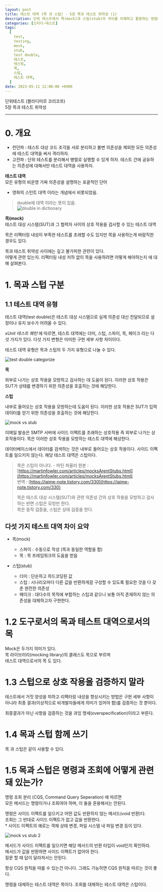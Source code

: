 ```yaml
---
layout: post
title: 테스트 대역 (목 과 스텁) - 5장 목과 테스트 취약성 (1)
description: 단위 테스트에서 목(mock)과 스텁(stub)의 차이를 이해하고 활용하는 방법에 대해 설명합니다. 목은 테스트 대상 시스템(SUT)과의 외부 상호작용을 검사하는 데 사용되며, 스텁은 내부 상호작용을 모방합니다. 이 두 가지 테스트 대역은 함께 사용될 수 있으며, 명령과 조회의 분리에 따라 각각의 역할이 정의됩니다. 목은 사이드 이펙트를 일으키는 메서드를 대체하고, 스텁은 값을 반환하는 메서드를 대체합니다. 리팩터링 내성을 높이기 위해 최종 결과를 검증하는 것이 중요하며, 과잉 명세를 피해야 합니다.
categories: [스터디-테스트]
tags:
  [
    test,
    testing,
    mock,
    stub,
    test double,
    테스트,
    테스팅,
    목,
    스텁,
    테스트 대역,
  ]
date: 2023-05-11 12:00:00 +0900
---
```


단위테스트 (블라디미르 코리코프)  
5장 목과 테스트 취약성

---

# 0. 개요

- 런던파 : 테스트 대상 코드 조각을 서로 분리하고 불변 의존성을 제외한 모든 의존성에 테스트 대역을 써서 격리하자.
- 고전파 : 단위 테스트를 분리해서 병렬로 실행할 수 있게 하자. 테스트 간에 공유하는 의존성에 대해서만 테스트 대역을 사용하자.

**테스트 대역**  
모든 유형의 비운영 가짜 의존성을 설명하는 포괄적인 단어

- 영화의 스턴트 대역 이라는 개념에서 비롯되었음.

> double에 대역 이라는 뜻이 있음.  
> ![double in dictionary](/assets/images/2023-05-11-테스트-대역-목-과-스텁/double-in-dictionary.png)

**목(mock)**  
테스트 대상 시스템(SUT)과 그 협력자 사이의 상호 작용을 검사할 수 있는 테스트 대역

목은 리팩터링 내성이 부족한 테스트를 초래할 수도 있지만 목을 사용하는게 바람직한 경우도 있다.

목과 테스트 취약성 사이에는 깊고 불가피한 관련이 있다.  
어떻게 관련 있는지. 리팩터링 내성 저하 없이 목을 사용하려면 어떻게 해야하는지 에 대해 살펴본다.

# 1. 목과 스텁 구분

## 1.1 테스트 대역 유형

테스트 대역(test double)은 테스트 대상 시스템으로 실제 의존성 대신 전달되므로 설정이나 유지 보수가 어려울 수 있다.

_xUnit 테스트 패턴_ 에 따르면, 테스트 대역에는 더미, 스텁, 스파이, 목, 페이크 라는 다섯 가지가 있다.
다섯 가지 변형은 미미한 구현 세부 사항 차이이다.

테스트 대역 유형은 목과 스텁의 두 가지 유형으로 나눌 수 있다.

![test double categorize](/assets/images/2023-05-11-테스트-대역-목-과-스텁/test-double-categorize.png)

**목**

외부로 나가는 상호 작용을 모방하고 검사하는 데 도움이 된다. 이러한 상호 작용은 SUT가 상태를 변경하기 위한 의존성을 호출하는 것에 해당한다.

**스텁**

내부로 들어오는 상호 작용을 모방하는데 도움이 된다. 이러한 상호 작용은 SUT가 입력 데이터를 얻기 위한 의존성을 호출하는 것에 해당한다.

![mock vs stub](/assets/images/2023-05-11-테스트-대역-목-과-스텁/mock-vs-stub.png)

이메일 발송은 SMTP 서버에 사이드 이펙트를 초래하는 상호작용 즉 외부로 나가는 상호작용이다. 목은 이러한 상호 작용을 모방하는 테스트 대역에 해상한다.

데이터베이스에서 데이터를 검색하는 것은 내부로 들어오는 상호 작용이다. 사이드 이펙트를 일으키지 않는다. 해당 테스트 대역은 스텁이다.

> 목은 스텁이 아니다. - 마틴 파울러
> 원본 : [https://martinfowler.com/articles/mocksArentStubs.html](https://martinfowler.com/articles/mocksArentStubs.html)  
> 번역 : [https://jaime-note.tistory.com/330](https://jaime-note.tistory.com/330)
>
> 목은 테스트 대상 시스템(SUT)와 관련 의존성 간의 상호 작용을 모방하고 검사하는 반면 스텁은 모방만 한다.  
> 목은 동작 검증을, 스텁은 상태 검증을 한다.

## 다섯 가지 테스트 대역 차이 요약

- 목(mock)

  - 스파이 : 수동으로 작성 (목과 동일한 역할을 함)
  - 목 : 목 프레임워크의 도움을 받음

- 스텁(stub)
  - 더미 : 단순하고 하드코딩된 값
  - 스텁 : 시나리오마다 다른 값을 반환하게끔 구성할 수 있도록 필요한 것을 다 갖춘 완전한 의존성
  - 페이크 : 대다수의 목적에 부합하는 스텁과 같으나 보통 아직 존재하지 않는 의존성을 대체하고자 구현한다.

# 1.2 도구로서의 목과 테스트 대역으로서의 목

Mock은 두가지 의미가 있다.  
목 라이브러리(mocking library)의 클래스도 목으로 부르며  
테스트 대역으로서의 목 도 있다.

# 1.3 스텁으로 상호 작용을 검증하지 말라

테스트에서 거짓 양성을 피하고 리팩터링 내성을 향상시키는 방법은 구현 세부 사항이 아니라 최종 결과(이상적으로 비개발자들에게 의미가 있어야 함)를 검증하는 것 뿐이다.

최종결과가 아닌 사항을 검증하는 것을 과잉 명세(overspecification)이라고 부른다.

# 1.4 목과 스텁 함께 쓰기

목 과 스텁은 같이 사용할 수 있다.

# 1.5 목과 스텁은 명령과 조회에 어떻게 관련돼 있는가?

명령 조회 분리 (CQS, Command Query Seperation) 에 따르면  
모든 메서드는 명령이거나 조회여야 하며, 이 둘을 혼용해서는 안된다.

명령은 사이드 이펙트를 일으키고 어떤 값도 반환하지 않는 메서드(void 반환)다.  
조회는 그 반대로 사이드 이펙트가 없고 값을 반환한다.  
\* 사이드 이펙트의 예로는 객체 상태 변경, 파일 시스템 내 파일 변경 등이 있다.

![mock vs stub 2](/assets/images/2023-05-11-테스트-대역-목-과-스텁/mock-vs-stub-2.png)

메서드가 사이드 이펙트를 일으키면 해당 메서드의 반환 타입이 void인지 확인하라.  
메서드가 값을 반환하면 사이드 이펙트가 없어야 한다.  
질문 할 때 답이 달라져서는 안된다.

항상 CQS 원칙을 따를 수 있는건 아니다. 그래도 가능하면 CQS 원칙을 따르는 것이 좋다.

명령을 대체하는 테스트 대역은 목이다. 조회를 대체하는 테스트 대역은 스텁이다.
